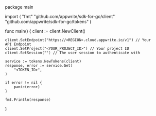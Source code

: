 package main

import (
    "fmt"
    "github.com/appwrite/sdk-for-go/client"
    "github.com/appwrite/sdk-for-go/tokens"
)

func main() {
    client := client.NewClient()

    client.SetEndpoint("https://<REGION>.cloud.appwrite.io/v1") // Your API Endpoint
    client.SetProject("<YOUR_PROJECT_ID>") // Your project ID
    client.SetSession("") // The user session to authenticate with

    service := tokens.NewTokens(client)
    response, error := service.Get(
        "<TOKEN_ID>",
    )

    if error != nil {
        panic(error)
    }

    fmt.Println(response)
}
